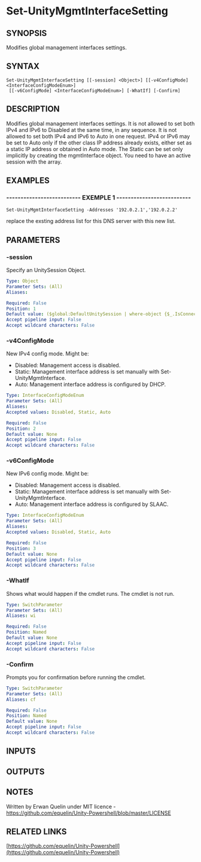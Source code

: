 # Set-UnityMgmtInterfaceSetting

## SYNOPSIS
Modifies global management interfaces settings.

## SYNTAX

```
Set-UnityMgmtInterfaceSetting [[-session] <Object>] [[-v4ConfigMode] <InterfaceConfigModeEnum>]
 [[-v6ConfigMode] <InterfaceConfigModeEnum>] [-WhatIf] [-Confirm]
```

## DESCRIPTION
Modifies global management interfaces settings.
It is not allowed to set both IPv4 and IPv6 to Disabled at the same time, in any sequence.
It is not allowed to set both IPv4 and IPv6 to Auto in one request.
IPv4 or IPv6 may be set to Auto only if the other class IP address already exists, either set as a static IP address or obtained in Auto mode.
The Static can be set only implicitly by creating the mgmtInterface object. 
You need to have an active session with the array.

## EXAMPLES

### -------------------------- EXEMPLE 1 --------------------------
```
Set-UnityMgmtInterfaceSetting -Addresses '192.0.2.1','192.0.2.2'
```

replace the exsting address list for this DNS server with this new list.

## PARAMETERS

### -session
Specify an UnitySession Object.

```yaml
Type: Object
Parameter Sets: (All)
Aliases: 

Required: False
Position: 1
Default value: ($global:DefaultUnitySession | where-object {$_.IsConnected -eq $true})
Accept pipeline input: False
Accept wildcard characters: False
```

### -v4ConfigMode
New IPv4 config mode.
Might be:
- Disabled: Management access is disabled. 
- Static: Management interface address is set manually with Set-UnityMgmtInterface.
- Auto: Management interface address is configured by DHCP.

```yaml
Type: InterfaceConfigModeEnum
Parameter Sets: (All)
Aliases: 
Accepted values: Disabled, Static, Auto

Required: False
Position: 2
Default value: None
Accept pipeline input: False
Accept wildcard characters: False
```

### -v6ConfigMode
New IPv6 config mode.
Might be:
- Disabled: Management access is disabled. 
- Static: Management interface address is set manually with Set-UnityMgmtInterface.
- Auto: Management interface address is configured by SLAAC.

```yaml
Type: InterfaceConfigModeEnum
Parameter Sets: (All)
Aliases: 
Accepted values: Disabled, Static, Auto

Required: False
Position: 3
Default value: None
Accept pipeline input: False
Accept wildcard characters: False
```

### -WhatIf
Shows what would happen if the cmdlet runs.
The cmdlet is not run.

```yaml
Type: SwitchParameter
Parameter Sets: (All)
Aliases: wi

Required: False
Position: Named
Default value: None
Accept pipeline input: False
Accept wildcard characters: False
```

### -Confirm
Prompts you for confirmation before running the cmdlet.

```yaml
Type: SwitchParameter
Parameter Sets: (All)
Aliases: cf

Required: False
Position: Named
Default value: None
Accept pipeline input: False
Accept wildcard characters: False
```

## INPUTS

## OUTPUTS

## NOTES
Written by Erwan Quelin under MIT licence - https://github.com/equelin/Unity-Powershell/blob/master/LICENSE

## RELATED LINKS

[https://github.com/equelin/Unity-Powershell](https://github.com/equelin/Unity-Powershell)


